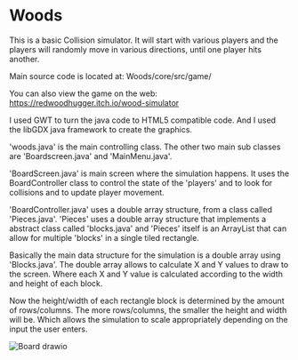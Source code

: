 # Woods

This is a basic Collision simulator. It will start with various players and the players will randomly move in various directions, until one player hits another.

Main source code is located at: Woods/core/src/game/

You can also view the game on the web: https://redwoodhugger.itch.io/wood-simulator

I used GWT to turn the java code to HTML5 compatible code. And I used the libGDX java framework to create the graphics.

'woods.java' is the main controlling class. The other two main sub classes are 'Boardscreen.java' and 'MainMenu.java'.

'BoardScreen.java' is main screen where the simulation happens. It uses the BoardController class to control the state of the 'players' and to look for collisions and to update player movement.

'BoardController.java' uses a double array structure, from a class called 'Pieces.java'. 'Pieces' uses a double array structure that implements a abstract class called 'blocks.java' and 'Pieces' itself is an ArrayList that can allow for multiple 'blocks' in a single tiled rectangle.

Basically the main data structure for the simulation is a double array using 'Blocks.java'. The double array allows to calculate X and Y values to draw to the screen. Where each X and Y value is calculated according to the width and height of each block.

Now the height/width of each rectangle block is determined by the amount of rows/columns. The more rows/columns, the smaller the height and width will be. Which allows the simulation to scale appropriately depending on the input the user enters.

![Board drawio](https://user-images.githubusercontent.com/37820285/134810709-088773ad-7679-402b-89ea-f42ff017a24d.png)
